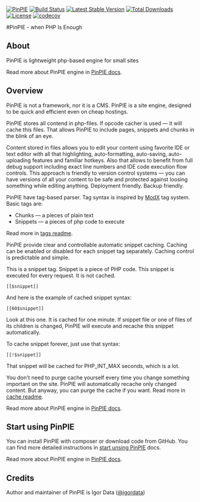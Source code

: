 [![PinPIE](https://img.shields.io/badge/PHP-PinPIE-brightgreen.svg?style=flat-square)](http://pinpie.ru/)
[![Build Status](http://img.shields.io/travis/pinpie/pinpie.svg?style=flat-square)](https://travis-ci.org/pinpie/pinpie)
[![Latest Stable Version](https://img.shields.io/packagist/v/pinpie/pinpie.svg?style=flat-square)](https://packagist.org/packages/pinpie/pinpie)
[![Total Downloads](https://img.shields.io/packagist/dt/pinpie/pinpie.svg?style=flat-square)](https://packagist.org/packages/pinpie/pinpie)
[![License](https://img.shields.io/packagist/l/pinpie/pinpie.svg?style=flat-square)](https://packagist.org/packages/pinpie/pinpie)
[![codecov](https://codecov.io/gh/pinpie/pinpie/branch/stable/graph/badge.svg?style=flat-square)](https://codecov.io/gh/pinpie/pinpie)

#PinPIE - when PHP Is Enough

## About
PinPIE is lightweight php-based engine for small sites

Read more about PinPIE engine in [PinPIE docs](http://pinpie.ru).


## Overview
<p>
PinPIE is not a framework, nor it is a CMS. PinPIE is a site engine, designed to be quick and efficient even on cheap hostings.
</p>
<p>
PinPIE stores all contend in php-files.
If opcode cacher is used &mdash; it will cache this files.
That allows PinPIE to include pages, snippets and chunks in the blink of an eye.
</p>
<p>
Content stored in files allows you to edit your content using favorite IDE or text editor with all that highlighting, auto-formatting, auto-saving, auto-uploading features and familiar hotkeys. Also that allows to benefit from full debug support including exact line numbers and IDE code execution flow controls.
This approach is friendly to version control systems — you can have versions of all your content to be safe and protected against loosing something while editing anything. Deployment friendly. Backup friendly.
</p>
<p>
PinPIE have tag-based parser. Tag syntax is inspired by <a href="https://modx.com/">ModX</a> tag system.
Basic tags are:</p>
<ul>
<li>Chunks — a pieces of plain text</li>
<li>Snippets — a pieces of php code to execute</li>
</ul>
<p>Read more in <a href="/en/manual/tags">tags readme</a>.</p>
<p>
PinPIE provide clear and controllable automatic snippet caching.
Caching can be enabled or disabled for each snippet tag separately.
Caching control is predictable and simple.

This is a snippet tag. Snippet is a piece of PHP code. This snippet is executed for every request. It is not cached.

    [[$snippet]]

And here is the example of cached snippet syntax:

    [[60$snippet]]
    
Look at this one. It is cached for one minute. If snippet file or one of files of its children is changed, PinPIE will execute and recache this snippet automatically.

To cache snippet forever, just use that syntax:

    [[!$snippet]]
    
That snippet will be cached for PHP_INT_MAX seconds, which is a lot.

You don't need to purge cache yourself every time you change something important on the site. PinPIE will automatically recache only changed content. But anyway, you can purge the cache if you want.
Read more in <a href="/en/manual/cache">cache readme</a>.
</p>

Read more about PinPIE engine in [PinPIE docs](http://pinpie.ru).

## Start using PinPIE
You can install PinPIE with composer or download code from GitHub. You can find more detailed instructions in [start unsing PinPIE](http://pinpie.ru/en/manual/start) docs.

Read more about PinPIE engine in [PinPIE docs](http://pinpie.ru).

## Credits
Author and maintainer of PinPIE is Igor Data ([@igordata](https://github.com/igordata))
